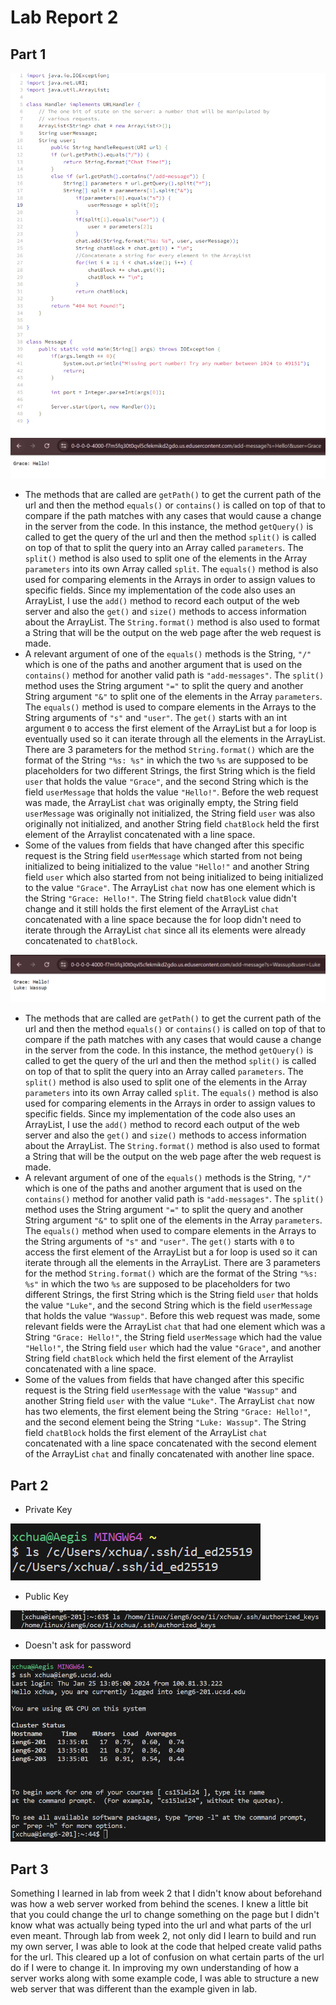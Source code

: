 # Lab Report 2
## Part 1
![Image](MessageCode.png)
![Image](ChatExample1.png)

- The methods that are called are `getPath()` to get the current path of the url and then the method `equals()` or `contains()` is called on top of that to compare if the path matches with any cases that would cause a change in the server from the code. In this instance, the method `getQuery()` is called to get the query of the url and then the method `split()` is called on top of that to split the query into an Array called `parameters`. The `split()` method is also used to split one of the elements in the Array `parameters` into its own Array called `split`. The `equals()` method is also used for comparing elements in the Arrays in order to assign values to specific fields. Since my implementation of the code also uses an ArrayList, I use the `add()` method to record each output of the web server and also the `get()` and `size()` methods to access information about the ArrayList. The `String.format()` method is also used to format a String that will be the output on the web page after the web request is made.
- A relevant argument of one of the `equals()` methods is the String, `"/"` which is one of the paths and another argument that is used on the `contains()` method for another valid path is `"add-messages"`. The `split()` method uses the String argument `"="` to split the query and another String argument `"&"` to split one of the elements in the Array `parameters`. The `equals()` method is used to compare elements in the Arrays to the String arguments of `"s"` and `"user"`. The `get()` starts with an int argument `0` to access the first element of the ArrayList but a for loop is eventually used so it can iterate through all the elements in the ArrayList. There are 3 parameters for the method `String.format()` which are the format of the String `"%s: %s"` in which the two `%s` are supposed to be placeholders for two different Strings, the first String which is the field `user` that holds the value `"Grace"`, and the second String which is the field `userMessage` that holds the value `"Hello!"`. Before the web request was made, the ArrayList `chat` was originally empty, the String field `userMessage` was originally not initialized, the String field `user` was also originally not initialized, and another String field `chatBlock` held the first element of the Arraylist concatenated with a line space.
- Some of the values from fields that have changed after this specific request is the String field `userMessage` which started from not being initialized to being initialized to the value `"Hello!"` and another String field `user` which also started from not being initialized to being initialized to the value `"Grace"`. The ArrayList `chat` now has one element which is the String `"Grace: Hello!"`. The String field `chatBlock` value didn't change and it still holds the first element of the ArrayList `chat` concatenated with a line space because the for loop didn't need to iterate through the ArrayList `chat` since all its elements were already concatenated to `chatBlock`.

![Image](ChatExample2.png)

- The methods that are called are `getPath()` to get the current path of the url and then the method `equals()` or `contains()` is called on top of that to compare if the path matches with any cases that would cause a change in the server from the code. In this instance, the method `getQuery()` is called to get the query of the url and then the method `split()` is called on top of that to split the query into an Array called `parameters`. The `split()` method is also used to split one of the elements in the Array `parameters` into its own Array called `split`. The `equals()` method is also used for comparing elements in the Arrays in order to assign values to specific fields. Since my implementation of the code also uses an ArrayList, I use the `add()` method to record each output of the web server and also the `get()` and `size()` methods to access information about the ArrayList. The `String.format()` method is also used to format a String that will be the output on the web page after the web request is made.
- A relevant argument of one of the `equals()` methods is the String, `"/"` which is one of the paths and another argument that is used on the `contains()` method for another valid path is `"add-messages"`. The `split()` method uses the String argument `"="` to split the query and another String argument `"&"` to split one of the elements in the Array `parameters`. The `equals()` method when used to compare elements in the Arrays to the String arguments of `"s"` and `"user"`. The `get()` starts with `0` to access the first element of the ArrayList but a for loop is used so it can iterate through all the elements in the ArrayList. There are 3 parameters for the method `String.format()` which are the format of the String `"%s: %s"` in which the two `%s` are supposed to be placeholders for two different Strings, the first String which is the String field `user` that holds the value `"Luke"`, and the second String which is the field `userMessage` that holds the value `"Wassup"`. Before this web request was made, some relevant fields were the ArrayList `chat` that had one element which was a String `"Grace: Hello!"`, the String field `userMessage` which had the value `"Hello!"`, the String field `user` which had the value `"Grace"`, and another String field `chatBlock` which held the first element of the Arraylist concatenated with a line space.
- Some of the values from fields that have changed after this specific request is the String field `userMessage` with the value `"Wassup"` and another String field `user` with the value `"Luke"`. The ArrayList `chat` now has two elements, the first element being the String `"Grace: Hello!"`, and the second element being the String `"Luke: Wassup"`. The String field `chatBlock` holds the first element of the ArrayList `chat` concatenated with a line space concatenated with the second element of the ArrayList `chat` and finally concatenated with another line space.



## Part 2

- Private Key
  
![Image](PrivateKeyPath.png)

- Public Key

![Image](PublicKeyPath2.png)

- Doesn't ask for password

![Image](NoPassword.png)


## Part 3

Something I learned in lab from week 2 that I didn't know about beforehand was how a web server worked from behind the scenes. I knew a little bit that you could change the url to change something on the page but I didn't know what was actually being typed into the url and what parts of the url even meant. Through lab from week 2, not only did I learn to build and run my own server, I was able to look at the code that helped create valid paths for the url. This cleared up a lot of confusion on what certain parts of the url do if I were to change it. In improving my own understanding of how a server works along with some example code, I was able to structure a new web server that was different than the example given in lab.

